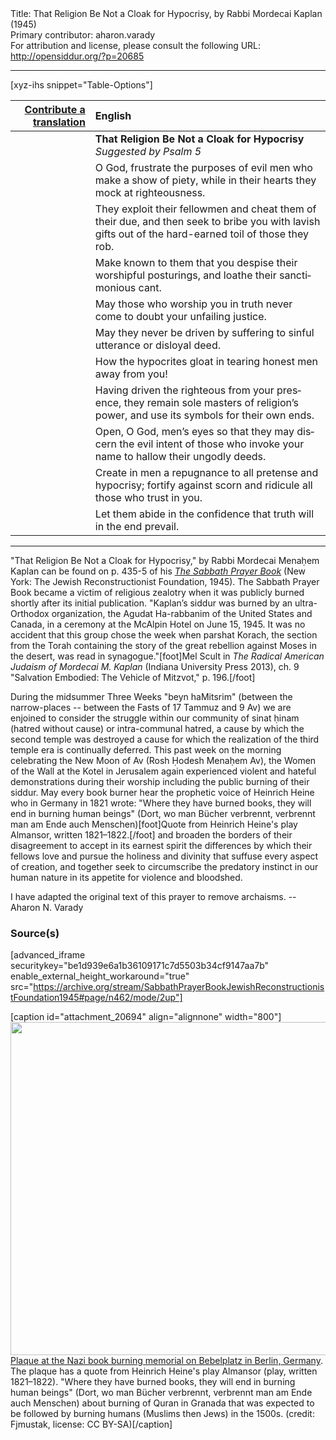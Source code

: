 <html>
<head></head>
<body>
Title: That Religion Be Not a Cloak for Hypocrisy, by Rabbi Mordecai Kaplan (1945)<br />
Primary contributor: aharon.varady<br />
For attribution and license, please consult the following URL: <a href="http://opensiddur.org/?p=20685">http://opensiddur.org/?p=20685</a>
<p />
<hr />

[xyz-ihs snippet="Table-Options"]<table style="margin-left: auto; margin-right: auto;" class="draggable">
<thead><tr><th id="x" style="text-align: right;"><a href="/contributing/upload/">Contribute a translation</a></th><th style="text-align: left;">English</th></tr></thead>
<tbody>
<tr><td style="vertical-align:top;">
<div class="liturgy" lang="he">

</span></div></td>
 
<td style="vertical-align:top;">
<div class="english" lang="en">
<strong>That Religion Be Not a Cloak for Hypocrisy</strong>
<em>Suggested by Psalm 5</em>
</div></td></tr>


<tr><td style="vertical-align:top;">
<div class="liturgy" lang="he">

</span></div></td>
 
<td style="vertical-align:top;">
<div class="english" lang="en">
O God, 
frustrate the purposes of evil men 
who make a show of piety, 
while in their hearts 
they mock at righteousness.
</div></td></tr>


<tr><td style="vertical-align:top;">
<div class="liturgy" lang="he">

</span></div></td>
 
<td style="vertical-align:top;">
<div class="english" lang="en">
They exploit their fellowmen 
and cheat them of their due, 
and then seek to bribe you 
with lavish gifts 
out of the hard-earned toil 
of those they rob.
</div></td></tr>


<tr><td style="vertical-align:top;">
<div class="liturgy" lang="he">

</span></div></td>
 
<td style="vertical-align:top;">
<div class="english" lang="en">
Make known to them 
that you despise 
their worshipful posturings, 
and loathe 
their sanctimonious cant.
</div></td></tr>


<tr><td style="vertical-align:top;">
<div class="liturgy" lang="he">

</span></div></td>
 
<td style="vertical-align:top;">
<div class="english" lang="en">
May those who worship you in truth 
never come to doubt your unfailing justice.
</div></td></tr>


<tr><td style="vertical-align:top;">
<div class="liturgy" lang="he">

</span></div></td>
 
<td style="vertical-align:top;">
<div class="english" lang="en">
May they never be driven by suffering 
to sinful utterance 
or disloyal deed.
</div></td></tr>


<tr><td style="vertical-align:top;">
<div class="liturgy" lang="he">

</span></div></td>
 
<td style="vertical-align:top;">
<div class="english" lang="en">
How the hypocrites gloat 
in tearing honest men away from you!
</div></td></tr>


<tr><td style="vertical-align:top;">
<div class="liturgy" lang="he">

</span></div></td>
 
<td style="vertical-align:top;">
<div class="english" lang="en">
Having driven the righteous from your presence, 
they remain sole masters of religion’s power, 
and use its symbols for their own ends.
</div></td></tr>


<tr><td style="vertical-align:top;">
<div class="liturgy" lang="he">

</span></div></td>
 
<td style="vertical-align:top;">
<div class="english" lang="en">
Open, O God, men’s eyes 
so that they may discern the evil intent 
of those who invoke your name 
to hallow their ungodly deeds.
</div></td></tr>


<tr><td style="vertical-align:top;">
<div class="liturgy" lang="he">

</span></div></td>
 
<td style="vertical-align:top;">
<div class="english" lang="en">
Create in men a repugnance 
to all pretense and hypocrisy; 
fortify against scorn and ridicule 
all those who trust in you.
</div></td></tr>


<tr><td style="vertical-align:top;">
<div class="liturgy" lang="he">

</span></div></td>
 
<td style="vertical-align:top;">
<div class="english" lang="en">
Let them abide in the confidence 
that truth will in the end prevail.
</div></td></tr>
</tbody></table>

<hr />

"That Religion Be Not a Cloak for Hypocrisy," by Rabbi Mordecai Menaḥem Kaplan can be found on p. 435-5 of his <em><a href="https://opensiddur.org/compilations/siddurim/sabbath-prayer-book-by-mordecai-kaplan-1945/">The Sabbath Prayer Book</a></em> (New York: The Jewish Reconstructionist Foundation, 1945). The Sabbath Prayer Book became a victim of religious zealotry when it was publicly burned shortly after its initial publication. "Kaplan’s siddur was burned by an ultra-Orthodox organization, the Agudat Ha-rabbanim of the United States and Canada, in a ceremony at the McAlpin Hotel on June 15, 1945. It was no accident that this group chose the week when parshat Korach, the section from the Torah containing the story of the great rebellion against Moses in the desert, was read in synagogue."[foot]Mel Scult in <em>The Radical American Judaism of Mordecai M. Kaplan</em> (Indiana University Press 2013), ch. 9 "Salvation Embodied: The Vehicle of Mitzvot," p. 196.[/foot]

During the midsummer Three Weeks "beyn haMitsrim" (between the narrow-places -- between the Fasts of 17 Tammuz and 9 Av) we are enjoined to consider the struggle within our community of sinat ḥinam (hatred without cause) or intra-communal hatred, a cause by which the second temple was destroyed a cause for which the realization of the third temple era is continually deferred. This past week on the morning celebrating the New Moon of Av (Rosh Ḥodesh Menaḥem Av), the Women of the Wall at the Kotel in Jerusalem again experienced violent and hateful demonstrations during their worship including the public burning of their siddur. May every book burner hear the prophetic voice of Heinrich Heine who in Germany in 1821 wrote: "Where they have burned books, they will end in burning human beings" (Dort, wo man Bücher verbrennt, verbrennt man am Ende auch Menschen)[foot]Quote from Heinrich Heine's play Almansor, written 1821–1822.[/foot] and broaden the borders of their disagreement to accept in its earnest spirit the differences by which their fellows love and pursue the holiness and divinity that suffuse every aspect of creation, and together seek to circumscribe the predatory instinct in our human nature in its appetite for violence and bloodshed.

I have adapted the original text of this prayer to remove archaisms. --Aharon N. Varady

<h3>Source(s)</h3>

[advanced_iframe securitykey="be1d939e6a1b36109171c7d5503b34cf9147aa7b" enable_external_height_workaround="true" src="https://archive.org/stream/SabbathPrayerBookJewishReconstructionistFoundation1945#page/n462/mode/2up"]

[caption id="attachment_20694" align="alignnone" width="800"]<a href="https://opensiddur.org/wp-content/uploads/2018/07/Plaque_at_Bebelplatz.jpg"><img src="https://opensiddur.org/wp-content/uploads/2018/07/Plaque_at_Bebelplatz.jpg" alt="" width="800" height="533" class="size-full wp-image-20694" /></a> <a href="https://commons.wikimedia.org/wiki/File:Plaque_at_Bebelplatz.jpg">Plaque at the Nazi book burning memorial on Bebelplatz in Berlin, Germany</a>. The plaque has a quote from Heinrich Heine's play Almansor (play, written 1821–1822). "Where they have burned books, they will end in burning human beings" (Dort, wo man Bücher verbrennt, verbrennt man am Ende auch Menschen) about burning of Quran in Granada that was expected to be followed by burning humans (Muslims then Jews) in the 1500s. (credit: Fjmustak, license: CC BY-SA)[/caption]
</body>
</html>